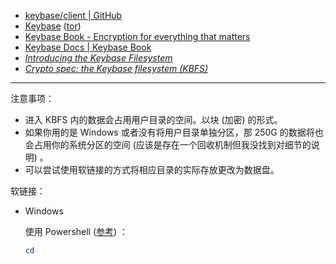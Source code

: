 
[repo]: https://github.com/keybase/client.git
[site]: https://keybase.io
[tor]: http://keybase5wmilwokqirssclfnsqrjdsi7jdir5wy7y7iu3tanwmtp6oid.onion
[book]: https://book.keybase.io
[docs]: https://book.keybase.io/docs
[docs-kbfs]: https://book.keybase.io/docs/files
[docs-kbfs-spec]: https://book.keybase.io/docs/crypto/kbfs


- [keybase/client | GitHub][repo]
- [Keybase][site] ([tor])
- [Keybase Book - Encryption for everything that matters][book]
- [Keybase Docs | Keybase Book][docs]
- [*Introducing the Keybase Filesystem*][docs-kbfs]
- [*Crypto spec: the Keybase filesystem (KBFS)*][docs-kbfs-spec]


------

注意事项：

- 进入 KBFS 内的数据会占用用户目录的空间。以块 (加密) 的形式。
- 如果你用的是 Windows 或者没有将用户目录单独分区，那 250G 的数据将也会占用你的系统分区的空间 (应该是存在一个回收机制但我没找到对细节的说明) 。
- 可以尝试使用软链接的方式将相应目录的实际存放更改为数据盘。

软链接：

- Windows
  
  使用 Powershell ([参考](https://excitedspider.github.io/PowerShell%E5%88%9B%E5%BB%BA%E8%BD%AF%E7%A1%AC%E9%93%BE%E6%8E%A5)) ：
  
  ~~~ powershell
  cd 
  ~~~
